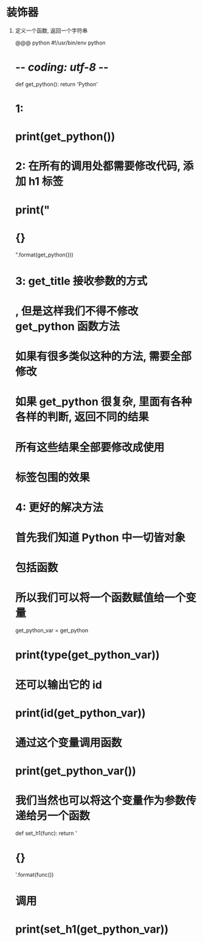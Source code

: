 # 装饰器
1. 定义一个函数, 返回一个字符串

    @@@ python
    #!/usr/bin/env python
    # -*- coding: utf-8 -*-

    def get_python():
        return 'Python'

    # 1:
    #  print(get_python())

    # 2: 在所有的调用处都需要修改代码, 添加 h1 标签
    #  print("<h1>{}</h1>".format(get_python()))

    # 3: get_title 接收参数的方式 <h1>, 但是这样我们不得不修改 get_python 函数方法
    # 如果有很多类似这种的方法, 需要全部修改
    # 如果 get_python 很复杂, 里面有各种各样的判断, 返回不同的结果
    # 所有这些结果全部要修改成使用 <h1> 标签包围的效果

    # 4: 更好的解决方法
    # 首先我们知道 Python 中一切皆对象
    # 包括函数
    # 所以我们可以将一个函数赋值给一个变量
    get_python_var = get_python
    #  print(type(get_python_var))
    # 还可以输出它的 id
    #  print(id(get_python_var))
    # 通过这个变量调用函数
    #  print(get_python_var())

    # 我们当然也可以将这个变量作为参数传递给另一个函数
    def set_h1(func):
        return '<h1>{}</h1>'.format(func())
    # 调用
    #  print(set_h1(get_python_var))

